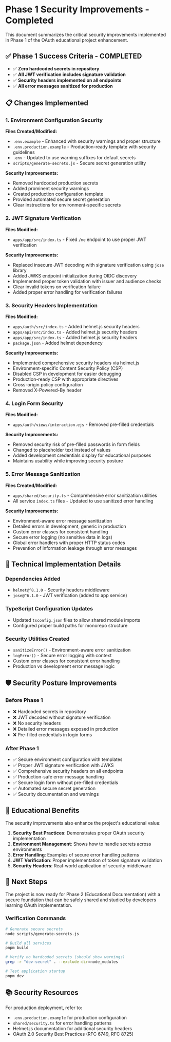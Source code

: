 # Phase 1 Security Improvements - Completed

This document summarizes the critical security improvements implemented in Phase 1 of the OAuth educational project enhancement.

## ✅ Phase 1 Success Criteria - COMPLETED

- ✅ **Zero hardcoded secrets in repository**
- ✅ **All JWT verification includes signature validation**  
- ✅ **Security headers implemented on all endpoints**
- ✅ **All error messages sanitized for production**

## 📋 Changes Implemented

### 1. Environment Configuration Security

**Files Created/Modified:**
- `.env.example` - Enhanced with security warnings and proper structure
- `.env.production.example` - Production-ready template with security guidelines
- `.env` - Updated to use warning suffixes for default secrets
- `scripts/generate-secrets.js` - Secure secret generation utility

**Security Improvements:**
- Removed hardcoded production secrets
- Added prominent security warnings
- Created production configuration template
- Provided automated secure secret generation
- Clear instructions for environment-specific secrets

### 2. JWT Signature Verification

**Files Modified:**
- `apps/app/src/index.ts` - Fixed `/me` endpoint to use proper JWT verification

**Security Improvements:**
- Replaced insecure JWT decoding with signature verification using `jose` library
- Added JWKS endpoint initialization during OIDC discovery
- Implemented proper token validation with issuer and audience checks
- Clear invalid tokens on verification failure
- Added proper error handling for verification failures

### 3. Security Headers Implementation

**Files Modified:**
- `apps/auth/src/index.ts` - Added helmet.js security headers
- `apps/api/src/index.ts` - Added helmet.js security headers  
- `apps/app/src/index.ts` - Added helmet.js security headers
- `package.json` - Added helmet dependency

**Security Improvements:**
- Implemented comprehensive security headers via helmet.js
- Environment-specific Content Security Policy (CSP)
- Disabled CSP in development for easier debugging
- Production-ready CSP with appropriate directives
- Cross-origin policy configuration
- Removed X-Powered-By header

### 4. Login Form Security

**Files Modified:**
- `apps/auth/views/interaction.ejs` - Removed pre-filled credentials

**Security Improvements:**
- Removed security risk of pre-filled passwords in form fields
- Changed to placeholder text instead of values
- Added development credentials display for educational purposes
- Maintains usability while improving security posture

### 5. Error Message Sanitization

**Files Created/Modified:**
- `apps/shared/security.ts` - Comprehensive error sanitization utilities
- All service `index.ts` files - Updated to use sanitized error handling

**Security Improvements:**
- Environment-aware error message sanitization
- Detailed errors in development, generic in production
- Custom error classes for consistent handling
- Secure error logging (no sensitive data in logs)
- Global error handlers with proper HTTP status codes
- Prevention of information leakage through error messages

## 🔧 Technical Implementation Details

### Dependencies Added
- `helmet@^8.1.0` - Security headers middleware
- `jose@^6.1.0` - JWT verification (added to app service)

### TypeScript Configuration Updates
- Updated `tsconfig.json` files to allow shared module imports
- Configured proper build paths for monorepo structure

### Security Utilities Created
- `sanitizeError()` - Environment-aware error sanitization
- `logError()` - Secure error logging with context
- Custom error classes for consistent error handling
- Production vs development error message logic

## 🛡️ Security Posture Improvements

### Before Phase 1
- ❌ Hardcoded secrets in repository
- ❌ JWT decoded without signature verification
- ❌ No security headers
- ❌ Detailed error messages exposed in production
- ❌ Pre-filled credentials in login forms

### After Phase 1
- ✅ Secure environment configuration with templates
- ✅ Proper JWT signature verification with JWKS
- ✅ Comprehensive security headers on all endpoints
- ✅ Production-safe error message handling
- ✅ Secure login form without pre-filled credentials
- ✅ Automated secure secret generation
- ✅ Security documentation and warnings

## 🎯 Educational Benefits

The security improvements also enhance the project's educational value:

1. **Security Best Practices**: Demonstrates proper OAuth security implementation
2. **Environment Management**: Shows how to handle secrets across environments  
3. **Error Handling**: Examples of secure error handling patterns
4. **JWT Verification**: Proper implementation of token signature validation
5. **Security Headers**: Real-world application of security middleware

## 🚀 Next Steps

The project is now ready for Phase 2 (Educational Documentation) with a secure foundation that can be safely shared and studied by developers learning OAuth implementation.

### Verification Commands

```bash
# Generate secure secrets
node scripts/generate-secrets.js

# Build all services
pnpm build

# Verify no hardcoded secrets (should show warnings)
grep -r "dev-secret" . --exclude-dir=node_modules

# Test application startup
pnpm dev
```

## 📚 Security Resources

For production deployment, refer to:
- `.env.production.example` for production configuration
- `shared/security.ts` for error handling patterns
- Helmet.js documentation for additional security headers
- OAuth 2.0 Security Best Practices (RFC 6749, RFC 8725)